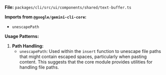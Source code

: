 **File:** `packages/cli/src/ui/components/shared/text-buffer.ts`

**Imports from `@google/gemini-cli-core`:**
- `unescapePath`

**Usage Patterns:**
1.  **Path Handling:**
    *   `unescapePath`: Used within the `insert` function to unescape file paths that might contain escaped spaces, particularly when pasting content. This suggests that the core module provides utilities for handling file paths.
